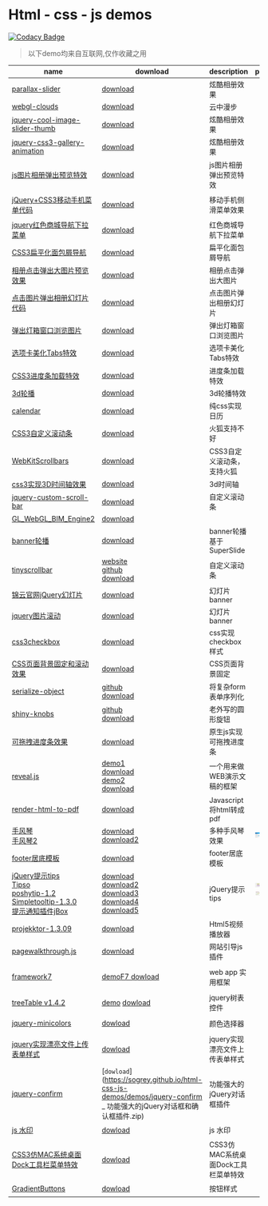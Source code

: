 
# Html - css - js demos

[![Codacy Badge](https://api.codacy.com/project/badge/Grade/344e77e96fa64d91ab91d96b5f74bd53)](https://www.codacy.com/app/Sogrey/html-css-js-demos?utm_source=github.com&amp;utm_medium=referral&amp;utm_content=Sogrey/html-css-js-demos&amp;utm_campaign=Badge_Grade)

> 以下demo均来自互联网,仅作收藏之用



|name|download|description|preview|
|----|--------|-----------|-------|
|[parallax-slider](https://sogrey.github.io/html-css-js-demos/demos/parallax-slider/)|[download](https://sogrey.github.io/html-css-js-demos/demos/parallax-slider.zip)|炫酷相册效果|<center><a href="https://sogrey.github.io/html-css-js-demos/art/parallax-slider.jpg"><img src="https://sogrey.github.io/html-css-js-demos/art/parallax-slider.jpg" width="50%"/></a></center>|
|[webgl-clouds](https://sogrey.github.io/html-css-js-demos/demos/webgl-clouds/)|[download](https://sogrey.github.io/html-css-js-demos/demos/webgl-clouds.zip)|云中漫步|<center><a href="https://sogrey.github.io/html-css-js-demos/art/webgl_clouds.jpg"><img src="https://sogrey.github.io/html-css-js-demos/art/webgl_clouds.jpg" width="50%"/></a></center>|
|[jquery-cool-image-slider-thumb](https://sogrey.github.io/html-css-js-demos/demos/jquery-cool-image-slider-thumb/)|[download](https://sogrey.github.io/html-css-js-demos/demos/jquery-cool-image-slider-thumb.zip)|炫酷相册效果|<center><a href="https://sogrey.github.io/html-css-js-demos/art/jquery-cool-image-slider-thumb.jpg"><img src="https://sogrey.github.io/html-css-js-demos/art/jquery-cool-image-slider-thumb.jpg" width="50%"/></a></center>|
|[jquery-css3-gallery-animation](https://sogrey.github.io/html-css-js-demos/demos/jquery-css3-gallery-animation/)|[download](https://sogrey.github.io/html-css-js-demos/demos/jquery-css3-gallery-animation.zip)|炫酷相册效果|<center><a href="https://sogrey.github.io/html-css-js-demos/art/jquery-css3-gallery-animation.gif"><img src="https://sogrey.github.io/html-css-js-demos/art/jquery-css3-gallery-animation.gif" width="50%"/></a></center>|
|[js图片相册弹出预览特效](https://sogrey.github.io/html-css-js-demos/demos/js图片相册弹出预览特效/)|[download](https://sogrey.github.io/html-css-js-demos/demos/js图片相册弹出预览特效.zip)|js图片相册弹出预览特效|<center><a href="https://sogrey.github.io/html-css-js-demos/art/js图片相册弹出预览特效.gif"><img src="https://sogrey.github.io/html-css-js-demos/art/js图片相册弹出预览特效.gif" width="50%"/></a></center>|
|[jQuery+CSS3移动手机菜单代码](https://sogrey.github.io/html-css-js-demos/demos/jQuery+CSS3移动手机菜单代码/)|[download](https://sogrey.github.io/html-css-js-demos/demos/jQuery+CSS3移动手机菜单代码.zip)|移动手机侧滑菜单效果|<center><a href="https://raw.githubusercontent.com/Sogrey/html-css-js-demos/master/art/jQuery%2BCSS3%E7%A7%BB%E5%8A%A8%E6%89%8B%E6%9C%BA%E8%8F%9C%E5%8D%95%E4%BB%A3%E7%A0%81.gif"><img src="https://raw.githubusercontent.com/Sogrey/html-css-js-demos/master/art/jQuery%2BCSS3%E7%A7%BB%E5%8A%A8%E6%89%8B%E6%9C%BA%E8%8F%9C%E5%8D%95%E4%BB%A3%E7%A0%81.gif" width="50%"/></a></center>|
|[jquery红色商城导航下拉菜单](https://sogrey.github.io/html-css-js-demos/demos/jquery红色商城导航下拉菜单/)|[download](https://sogrey.github.io/html-css-js-demos/demos/jquery红色商城导航下拉菜单.zip)|红色商城导航下拉菜单|<center><a href="https://raw.githubusercontent.com/Sogrey/html-css-js-demos/master/art/jquery红色商城导航下拉菜单.jpg"><img src="https://raw.githubusercontent.com/Sogrey/html-css-js-demos/master/art/jquery红色商城导航下拉菜单.jpg" width="50%"/></a></center>|
|[CSS3扁平化面包屑导航](https://sogrey.github.io/html-css-js-demos/demos/CSS3扁平化面包屑导航/)|[download](https://sogrey.github.io/html-css-js-demos/demos/CSS3扁平化面包屑导航.zip)|扁平化面包屑导航|<center><a href="https://raw.githubusercontent.com/Sogrey/html-css-js-demos/master/art/CSS3扁平化面包屑导航.jpg"><img src="https://raw.githubusercontent.com/Sogrey/html-css-js-demos/master/art/CSS3扁平化面包屑导航.jpg" width="50%"/></a></center>|
|[相册点击弹出大图片预览效果](https://sogrey.github.io/html-css-js-demos/demos/jquery相册点击弹出大图片预览效果代码演示/)|[download](https://sogrey.github.io/html-css-js-demos/demos/jquery相册点击弹出大图片预览效果代码演示.zip)|相册点击弹出大图片|<center><a href="https://raw.githubusercontent.com/Sogrey/html-css-js-demos/master/art/jquery相册点击弹出大图片预览效果代码演示.jpg"><img src="https://raw.githubusercontent.com/Sogrey/html-css-js-demos/master/art/jquery相册点击弹出大图片预览效果代码演示.jpg" width="50%"/></a></center>|
|[点击图片弹出相册幻灯片代码](https://sogrey.github.io/html-css-js-demos/demos/jquery点击图片弹出相册幻灯片代码/)|[download](https://sogrey.github.io/html-css-js-demos/demos/jquery点击图片弹出相册幻灯片代码.zip)|点击图片弹出相册幻灯片|<center><a href="https://raw.githubusercontent.com/Sogrey/html-css-js-demos/master/art/jquery点击图片弹出相册幻灯片代码.gif"><img src="https://raw.githubusercontent.com/Sogrey/html-css-js-demos/master/art/jquery点击图片弹出相册幻灯片代码.gif" width="50%"/></a></center>|
|[弹出灯箱窗口浏览图片](https://sogrey.github.io/html-css-js-demos/demos/弹出灯箱窗口浏览图片/)|[download](https://sogrey.github.io/html-css-js-demos/demos/弹出灯箱窗口浏览图片.zip)|弹出灯箱窗口浏览图片|<center><a href="https://raw.githubusercontent.com/Sogrey/html-css-js-demos/master/art/弹出灯箱窗口浏览图片.gif"><img src="https://raw.githubusercontent.com/Sogrey/html-css-js-demos/master/art/弹出灯箱窗口浏览图片.gif" width="50%"/></a></center>|
|[选项卡美化Tabs特效](https://sogrey.github.io/html-css-js-demos/demos/Bootstrap选项卡美化Tabs特效/)|[download](https://sogrey.github.io/html-css-js-demos/demos/Bootstrap选项卡美化Tabs特效.zip)|选项卡美化Tabs特效|<center><a href="https://raw.githubusercontent.com/Sogrey/html-css-js-demos/master/art/Bootstrap选项卡美化Tabs特效.jpg"><img src="https://raw.githubusercontent.com/Sogrey/html-css-js-demos/master/art/Bootstrap选项卡美化Tabs特效.jpg" width="50%"/></a></center>|
|[CSS3进度条加载特效](https://sogrey.github.io/html-css-js-demos/demos/CSS3-Animation进度条加载特效/)|[download](https://sogrey.github.io/html-css-js-demos/demos/CSS3-Animation进度条加载特效.zip)|进度条加载特效|<center><a href="https://raw.githubusercontent.com/Sogrey/html-css-js-demos/master/art/CSS3-Animation进度条加载特效.jpg"><img src="https://raw.githubusercontent.com/Sogrey/html-css-js-demos/master/art/CSS3-Animation进度条加载特效.jpg" width="50%"/></a></center>|
|[3d轮播](https://sogrey.github.io/html-css-js-demos/demos/3d轮播/)|[download](https://sogrey.github.io/html-css-js-demos/demos/3d轮播.zip)|3d轮播特效|<center><a href="https://raw.githubusercontent.com/Sogrey/html-css-js-demos/master/art/3d轮播.jpg"><img src="https://raw.githubusercontent.com/Sogrey/html-css-js-demos/master/art/3d轮播.jpg" width="50%"/></a></center>|
|[calendar](https://sogrey.github.io/html-css-js-demos/demos/calendar/)|[download](https://sogrey.github.io/html-css-js-demos/demos/calendar.zip)|纯css实现日历|<center><a href="https://raw.githubusercontent.com/Sogrey/html-css-js-demos/master/art/calendar.jpg"><img src="https://raw.githubusercontent.com/Sogrey/html-css-js-demos/master/art/calendar.jpg" width="50%"/></a></center>|
|[CSS3自定义滚动条](https://sogrey.github.io/html-css-js-demos/demos/CSS3自定义滚动条/index.html)|[download](https://sogrey.github.io/html-css-js-demos/demos/CSS3自定义滚动条.zip)|火狐支持不好|<center><a href="https://raw.githubusercontent.com/Sogrey/html-css-js-demos/master/art/CSS3自定义滚动条.png"><img src="https://raw.githubusercontent.com/Sogrey/html-css-js-demos/master/art/CSS3自定义滚动条.png" width="50%"/></a></center>|
|[WebKitScrollbars](https://sogrey.github.io/html-css-js-demos/demos/WebKitScrollbars/index.html)|[download](https://sogrey.github.io/html-css-js-demos/demos/WebKitScrollbars.zip)|CSS3自定义滚动条，支持火狐|<center><a href="https://raw.githubusercontent.com/Sogrey/html-css-js-demos/master/art/WebKitScrollbars.jpg"><img src="https://raw.githubusercontent.com/Sogrey/html-css-js-demos/master/art/WebKitScrollbars.jpg" width="50%"/></a></center>|
|[css3实现3D时间轴效果](https://sogrey.github.io/html-css-js-demos/demos/css3实现3D时间轴效果/index.html)|[download](https://sogrey.github.io/html-css-js-demos/demos/css3实现3D时间轴效果.zip)|3d时间轴|<center><a href="https://raw.githubusercontent.com/Sogrey/html-css-js-demos/master/art/css3实现3D时间轴效果.jpg"><img src="https://raw.githubusercontent.com/Sogrey/html-css-js-demos/master/art/css3实现3D时间轴效果.jpg" width="50%"/></a></center>|
|[jquery-custom-scroll-bar](https://sogrey.github.io/html-css-js-demos/demos/jquery-custom-scroll-bar/index.html)|[download](https://sogrey.github.io/html-css-js-demos/demos/jquery-custom-scroll-bar.zip)|自定义滚动条|<center><a href="https://raw.githubusercontent.com/Sogrey/html-css-js-demos/master/art/jquery-custom-scroll-bar.jpg"><img src="https://raw.githubusercontent.com/Sogrey/html-css-js-demos/master/art/jquery-custom-scroll-bar.jpg" width="50%"/></a></center>|
|[GL_WebGL_BIM_Engine2](https://sogrey.github.io/html-css-js-demos/demos/GL_WebGL_BIM_Engine2/index.html)|[download](https://sogrey.github.io/html-css-js-demos/demos/GL_WebGL_BIM_Engine2.zip)| |<center><a href="https://raw.githubusercontent.com/Sogrey/html-css-js-demos/master/art/GL_WebGL_BIM_Engine2.jpg"><img src="https://raw.githubusercontent.com/Sogrey/html-css-js-demos/master/art/GL_WebGL_BIM_Engine2.jpg" width="50%"/></a></center>|
|[banner轮播](https://sogrey.github.io/html-css-js-demos/demos/banner轮播SuperSlide/index.html)|[download](https://sogrey.github.io/html-css-js-demos/demos/banner轮播SuperSlide.zip)|banner轮播基于SuperSlide |<center><a href="https://raw.githubusercontent.com/Sogrey/html-css-js-demos/master/art/banner轮播SuperSlide.jpg"><img src="https://raw.githubusercontent.com/Sogrey/html-css-js-demos/master/art/banner轮播SuperSlide.jpg" width="50%"/></a></center>|
|[tinyscrollbar](https://sogrey.github.io/html-css-js-demos/demos/tinyscrollbar/examples/simple/index.html)|[website](http://baijs.com/tinyscrollbar/)<br/>[github](https://github.com/wieringen/tinyscrollbar)<br/>[download](https://sogrey.github.io/html-css-js-demos/demos/tinyscrollbar.zip)|自定义滚动条|<center><a href="https://raw.githubusercontent.com/Sogrey/html-css-js-demos/master/art/tinyscrollbar.jpg"><img src="https://raw.githubusercontent.com/Sogrey/html-css-js-demos/master/art/tinyscrollbar.jpg" width="50%"/></a></center>|
|[锦云官网jQuery幻灯片](https://sogrey.github.io/html-css-js-demos/demos/锦云官网jQuery幻灯片/index.html)|[download](https://sogrey.github.io/html-css-js-demos/demos/锦云官网jQuery幻灯片.zip)|幻灯片banner|<center><a href="https://raw.githubusercontent.com/Sogrey/html-css-js-demos/master/art/锦云官网jQuery幻灯片.jpg"><img src="https://raw.githubusercontent.com/Sogrey/html-css-js-demos/master/art/锦云官网jQuery幻灯片.jpg" width="50%"/></a></center>|
|[jquery图片滚动](https://sogrey.github.io/html-css-js-demos/demos/jquery图片滚动仿QQ商城带左右按钮控制焦点图片切换滚动/index.html)|[download](https://sogrey.github.io/html-css-js-demos/demos/jquery图片滚动仿QQ商城带左右按钮控制焦点图片切换滚动.zip)|幻灯片banner|<center><a href="https://raw.githubusercontent.com/Sogrey/html-css-js-demos/master/art/jquery图片滚动仿QQ商城带左右按钮控制焦点图片切换滚动.jpg"><img src="https://raw.githubusercontent.com/Sogrey/html-css-js-demos/master/art/jquery图片滚动仿QQ商城带左右按钮控制焦点图片切换滚动.jpg" width="50%"/></a></center>|
|[css3checkbox](https://sogrey.github.io/html-css-js-demos/demos/css3checkbox/index.html)|[download](https://sogrey.github.io/html-css-js-demos/demos/css3checkbox.zip)|css实现checkbox样式|<center><a href="https://raw.githubusercontent.com/Sogrey/html-css-js-demos/master/art/css3checkbox.jpg"><img src="https://raw.githubusercontent.com/Sogrey/html-css-js-demos/master/art/css3checkbox.jpg" width="50%"/></a></center>|
|[CSS页面背景固定和滚动效果](https://sogrey.github.io/html-css-js-demos/demos/CSS页面背景固定和滚动效果/index.html)|[download](https://sogrey.github.io/html-css-js-demos/demos/CSS页面背景固定和滚动效果.zip)|CSS页面背景固定|<center><a href="https://raw.githubusercontent.com/Sogrey/html-css-js-demos/master/art/CSS页面背景固定和滚动效果.jpg"><img src="https://raw.githubusercontent.com/Sogrey/html-css-js-demos/master/art/CSS页面背景固定和滚动效果.gif" width="50%"/></a></center>|
|[serialize-object](https://sogrey.github.io/html-css-js-demos/demos/将复杂form表单序列化serialize-object/index.html)|[github](https://github.com/macek/jquery-serialize-object)<br/>[download](https://sogrey.github.io/html-css-js-demos/demos/将复杂form表单序列化serialize-object.zip)|将复杂form表单序列化|<center><a href="https://raw.githubusercontent.com/Sogrey/html-css-js-demos/master/art/将复杂form表单序列化serialize-object.jpg"><img src="https://raw.githubusercontent.com/Sogrey/html-css-js-demos/master/art/将复杂form表单序列化serialize-object.jpg" width="50%"/></a></center>|
|[shiny-knobs](https://sogrey.github.io/html-css-js-demos/demos/shiny-knobs/index.html)|[github](https://github.com/martinaglv/KnobKnob)<br/>[download](https://sogrey.github.io/html-css-js-demos/demos/shiny-knobs.zip)|老外写的圆形旋钮|<center><a href="https://raw.githubusercontent.com/Sogrey/html-css-js-demos/master/art/shiny-knobs.jpg"><img src="https://raw.githubusercontent.com/Sogrey/html-css-js-demos/master/art/shiny-knobs.jpg" width="50%"/></a></center>|
|[可拖拽进度条效果](https://sogrey.github.io/html-css-js-demos/demos/原生js实现可拖拽进度条效果/index.html)|[download](https://sogrey.github.io/html-css-js-demos/demos/原生js实现可拖拽进度条效果.zip)|原生js实现可拖拽进度条|<center><a href="https://raw.githubusercontent.com/Sogrey/html-css-js-demos/master/art/原生js实现可拖拽进度条效果.jpg"><img src="https://raw.githubusercontent.com/Sogrey/html-css-js-demos/master/art/原生js实现可拖拽进度条效果.jpg" width="50%"/></a></center>|
|[reveal.js](https://github.com/hakimel/reveal.js)|[demo1](https://sogrey.github.io/html-css-js-demos/demos/reveal/MyPPT/index.html)<br/>[download](https://sogrey.github.io/html-css-js-demos/demos/reveal/MyPPT.zip)<br/>[demo2](https://sogrey.github.io/html-css-js-demos/demos/reveal/demo/index.html)<br/>[download](https://sogrey.github.io/html-css-js-demos/demos/reveal/demo.zip)|一个用来做WEB演示文稿的框架|<center><a href="https://raw.githubusercontent.com/Sogrey/html-css-js-demos/master/art/reveal.jpg"><img src="https://raw.githubusercontent.com/Sogrey/html-css-js-demos/master/art/reveal.jpg" width="50%"/></a></center>|
|[render-html-to-pdf](https://sogrey.github.io/html-css-js-demos/demos/render-html-to-pdf/index.html)|[download](https://sogrey.github.io/html-css-js-demos/demos/render-html-to-pdf.zip)|Javascript 将html转成pdf| |
|[手风琴](https://sogrey.github.io/html-css-js-demos/demos/手风琴/index.html)<br/>[手风琴2](https://sogrey.github.io/html-css-js-demos/demos/手风琴2/index.html)|[download](https://sogrey.github.io/html-css-js-demos/demos/手风琴.zip)<br/>[download2](https://sogrey.github.io/html-css-js-demos/demos/手风琴2.zip)|多种手风琴效果|<center><a href="https://raw.githubusercontent.com/Sogrey/html-css-js-demos/master/art/手风琴.jpg"><img src="https://raw.githubusercontent.com/Sogrey/html-css-js-demos/master/art/手风琴.jpg" width="50%"/></a><a href="https://raw.githubusercontent.com/Sogrey/html-css-js-demos/master/art/手风琴2.jpg"><img src="https://raw.githubusercontent.com/Sogrey/html-css-js-demos/master/art/手风琴2.jpg" width="50%"/></a></center>|
|[footer居底模板](https://sogrey.github.io/html-css-js-demos/demos/footer居底模板/index.html)|[download](https://sogrey.github.io/html-css-js-demos/demos/footer居底模板.zip)|footer居底模板|<center><a href="https://raw.githubusercontent.com/Sogrey/html-css-js-demos/master/art/footer居底模板.jpg"><img src="https://raw.githubusercontent.com/Sogrey/html-css-js-demos/master/art/footer居底模板.jpg" width="50%"/></a></center>|
|[jQuery提示tips](https://sogrey.github.io/html-css-js-demos/demos/jQuery提示tips/index.html)<br/>[Tipso](https://sogrey.github.io/html-css-js-demos/demos/Tipso/index.html)<br/>[poshytip-1.2](https://sogrey.github.io/html-css-js-demos/demos/poshytip-1.2/demo/demo.html)<br/>[Simpletooltip-1.3.0](https://sogrey.github.io/html-css-js-demos/demos/Simpletooltip-1.3.0/demo/index.html)<br/>[提示通知插件jBox](https://sogrey.github.io/html-css-js-demos/demos/jQuery提示通知插件jBox/index.html)|[download](https://sogrey.github.io/html-css-js-demos/demos/jQuery提示tips.zip)<br/>[download2](https://sogrey.github.io/html-css-js-demos/demos/Tipso.zip)<br/>[download3](https://sogrey.github.io/html-css-js-demos/demos/poshytip-1.2.zip)<br/>[download4](https://sogrey.github.io/html-css-js-demos/demos/Simpletooltip-1.3.0.zip)<br/>[download5](https://sogrey.github.io/html-css-js-demos/demos/jQuery提示通知插件jBox.zip)|jQuery提示tips|<center><a href="https://raw.githubusercontent.com/Sogrey/html-css-js-demos/master/art/jQuery提示tips.jpg"><img src="https://raw.githubusercontent.com/Sogrey/html-css-js-demos/master/art/jQuery提示tips.jpg" width="50%"/></a><a href="https://raw.githubusercontent.com/Sogrey/html-css-js-demos/master/art/Tipso.jpg"><img src="https://raw.githubusercontent.com/Sogrey/html-css-js-demos/master/art/Tipso.jpg" width="50%"/></a><a href="https://raw.githubusercontent.com/Sogrey/html-css-js-demos/master/art/poshytip-1.2.jpg"><img src="https://raw.githubusercontent.com/Sogrey/html-css-js-demos/master/art/poshytip-1.2.jpg" width="50%"/></a><a href="https://raw.githubusercontent.com/Sogrey/html-css-js-demos/master/art/Simpletooltip-1.3.0.jpg"><img src="https://raw.githubusercontent.com/Sogrey/html-css-js-demos/master/art/Simpletooltip-1.3.0.jpg" width="50%"/></a><a href="https://raw.githubusercontent.com/Sogrey/html-css-js-demos/master/art/jQuery提示通知插件jBox.jpg"><img src="https://raw.githubusercontent.com/Sogrey/html-css-js-demos/master/art/jQuery提示通知插件jBox.jpg" width="50%"/></a></center>|
|[projekktor-1.3.09](https://sogrey.github.io/html-css-js-demos/demos/Html5视频播放器-projekktor-1.3.09/index.html)|[download](https://sogrey.github.io/html-css-js-demos/demos/Html5视频播放器-projekktor-1.3.09.zip)|Html5视频播放器|<center><a href="https://raw.githubusercontent.com/Sogrey/html-css-js-demos/master/art/Html5视频播放器-projekktor-1.3.09.jpg"><img src="https://raw.githubusercontent.com/Sogrey/html-css-js-demos/master/art/Html5视频播放器-projekktor-1.3.09.jpg" width="50%"/></a></center>|
|[pagewalkthrough.js](https://sogrey.github.io/html-css-js-demos/demos/pagewalkthrough/index.html)|[download](https://sogrey.github.io/html-css-js-demos/demos/pagewalkthrough.zip)|网站引导js插件|<center><a href="https://raw.githubusercontent.com/Sogrey/html-css-js-demos/master/art/pagewalkthrough.jpg"><img src="https://raw.githubusercontent.com/Sogrey/html-css-js-demos/master/art/pagewalkthrough.jpg" width="50%"/></a></center>|
|[framework7](http://framework7.taobao.org)|[demo](https://sogrey.github.io/html-css-js-demos/demos/framework7-tabs-bar/index.html)[F7 dowload](https://sogrey.github.io/html-css-js-demos/demos/framework7-tabs-bar.zip)|web app 实用框架|<center><a href="https://raw.githubusercontent.com/Sogrey/html-css-js-demos/master/art/framework7-tabs-bar.jpg"><img src="https://raw.githubusercontent.com/Sogrey/html-css-js-demos/master/art/framework7-tabs-bar.jpg" width="50%"/></a></center>|
|[treeTable v1.4.2](https://sogrey.github.io/jquery.treeTable.js)|[demo](https://sogrey.github.io/jquery.treeTable.js/treeTable%20v1.4.2/demo/treeTable.html) [dowload](https://sogrey.github.io/html-css-js-demos/demos/treeTable_v1.4.2.rar)|jquery树表控件|<center><a href="https://raw.githubusercontent.com/Sogrey/html-css-js-demos/master/art/treeTable v1.4.2.png"><img src="https://raw.githubusercontent.com/Sogrey/html-css-js-demos/master/art/treeTable v1.4.2.png" width="50%"/></a></center>|
|[jquery-minicolors](https://sogrey.github.io/html-css-js-demos/demos/jquery-minicolors/index.html)|[dowload](https://sogrey.github.io/html-css-js-demos/demos/jquery-minicolors.zip)|颜色选择器|<center><a href="https://raw.githubusercontent.com/Sogrey/html-css-js-demos/master/art/jquery-minicolors.png"><img src="https://raw.githubusercontent.com/Sogrey/html-css-js-demos/master/art/jquery-minicolors.png" width="50%"/></a></center>|
|[jquery实现漂亮文件上传表单样式](https://sogrey.github.io/html-css-js-demos/demos/jquery实现漂亮文件上传表单样式/index.html)|[dowload](https://sogrey.github.io/html-css-js-demos/demos/jquery实现漂亮文件上传表单样式.zip)|jquery实现漂亮文件上传表单样式|<center><a href="https://raw.githubusercontent.com/Sogrey/html-css-js-demos/master/art/jquery实现漂亮文件上传表单样式.jpg"><img src="https://raw.githubusercontent.com/Sogrey/html-css-js-demos/master/art/jquery实现漂亮文件上传表单样式.jpg" width="50%"/></a></center>|
|[jquery-confirm](https://sogrey.github.io/html-css-js-demos/demos/jquery-confirm功能强大的jQuery对话框和确认框插件/jquery-confirm功能强大的jQuery对话框和确认框插件.html)|[`dowload`](https://sogrey.github.io/html-css-js-demos/demos/jquery-confirm _ 功能强大的jQuery对话框和确认框插件.zip)|功能强大的jQuery对话框插件|<center><a href="https://raw.githubusercontent.com/Sogrey/html-css-js-demos/master/art/jquery-confirm _ 功能强大的jQuery对话框和确认框插件.png"><img src="https://raw.githubusercontent.com/Sogrey/html-css-js-demos/master/art/jquery-confirm功能强大的jQuery对话框和确认框插件.png" width="50%"/></a></center>|
|[js 水印](https://sogrey.github.io/html-css-js-demos/demos/js水印/index.html)|[dowload](https://sogrey.github.io/html-css-js-demos/demos/js水印.zip)|js 水印|<center><a href="https://raw.githubusercontent.com/Sogrey/html-css-js-demos/master/art/js 水印.jpg"><img src="https://raw.githubusercontent.com/Sogrey/html-css-js-demos/master/art/js水印.jpg" width="50%"/></a></center>|
|[CSS3仿MAC系统桌面Dock工具栏菜单特效](https://sogrey.github.io/html-css-js-demos/demos/dock/index.html)|[dowload](https://sogrey.github.io/html-css-js-demos/demos/dock.zip)|CSS3仿MAC系统桌面Dock工具栏菜单特效|<center><a href="https://raw.githubusercontent.com/Sogrey/html-css-js-demos/master/art/dock.gif"><img src="https://raw.githubusercontent.com/Sogrey/html-css-js-demos/master/art/dock.gif" width="50%"/></a></center>|
|[GradientButtons](https://sogrey.github.io/html-css-js-demos/demos/GradientButtons/index.html)|[dowload](https://sogrey.github.io/html-css-js-demos/demos/GradientButtons.zip)|按钮样式|<center><a href="https://raw.githubusercontent.com/Sogrey/html-css-js-demos/master/art/GradientButtons.png"><img src="https://raw.githubusercontent.com/Sogrey/html-css-js-demos/master/art/GradientButtons.png" width="50%"/></a></center>|

